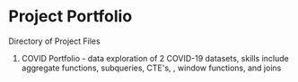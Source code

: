 # Project Portfolio
Directory of Project Files
1. COVID Portfolio - data exploration of 2 COVID-19 datasets, skills include aggregate functions, subqueries, CTE's, , window functions, and joins
